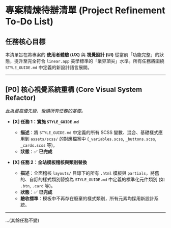 # 專案精煉待辦清單 (Project Refinement To-Do List)

## 任務核心目標
本清單旨在將專案的 **使用者體驗 (UX)** 與 **視覺設計 (UI)** 從當前「功能完整」的狀態，提升至完全符合 `linear.app` 美學標準的「業界頂尖」水準。所有任務將圍繞 `STYLE_GUIDE.md` 中定義的新設計語言展開。

---

## [P0] 核心視覺系統重構 (Core Visual System Refactor)
*此為最高優先級，後續所有任務的基礎。*

- **[X] 任務 1：實施 `STYLE_GUIDE.md`**
  - **描述**：將 `STYLE_GUIDE.md` 中定義的所有 SCSS 變數、混合、基礎樣式應用到 `assets/scss/` 的對應檔案中 (`_variables.scss`, `_buttons.scss`, `_cards.scss` 等)。
  - **狀態**：✅ **已完成**

- **[X] 任務 2：全站模板稽核與類別替換**
  - **描述**：全面稽核 `layouts/` 目錄下的所有 `.html` 模板與 `partials`，將舊的、自訂的樣式類別替換為 `STYLE_GUIDE.md` 中定義的標準化元件類別 (如 `.btn`, `.card` 等)。
  - **狀態**：✅ **已完成**
  - **驗收標準**：模板中不再存在廢棄的樣式類別，所有元素均採用新設計系統。

---
...(其餘任務不變)
